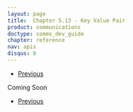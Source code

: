 ```yaml
---
layout: page
title:  Chapter 5.13 - Key Value Pair
product: communications
doctype: comms_dev_guide
chapter: reference
nav: apis
disqus: 0
---
```


<ul class="pager">
  <li class="previous"><a href="/communications/dev-guide/reference/bridge-participant/"><i class="glyphicon glyphicon-chevron-left"></i>Previous</a></li>
</ul>

Coming Soon

<ul class="pager">
  <li class="previous"><a href="/communications/dev-guide/reference/bridge-participant/"><i class="glyphicon glyphicon-chevron-left"></i>Previous</a></li>
</ul>
